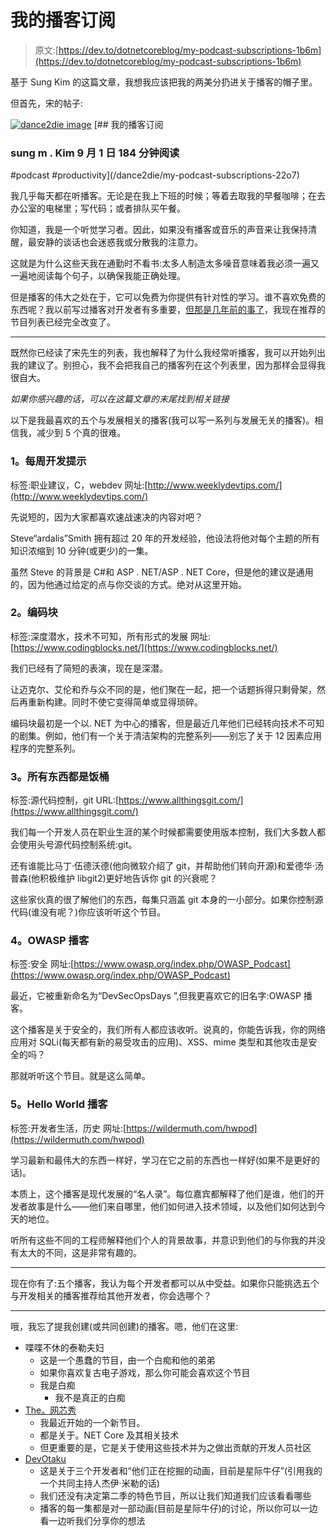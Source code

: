 # 我的播客订阅

> 原文:[https://dev.to/dotnetcoreblog/my-podcast-subscriptions-1b6m](https://dev.to/dotnetcoreblog/my-podcast-subscriptions-1b6m)

基于 Sung Kim 的这篇文章，我想我应该把我的两美分扔进关于播客的帽子里。

但首先，宋的帖子:

[![dance2die image](../Images/468efb35d9e51b70de31c7071d198e22.png)](/dance2die) [## 我的播客订阅

### sung m . Kim 9 月 1 日 184 分钟阅读

#podcast #productivity](/dance2die/my-podcast-subscriptions-22o7)

我几乎每天都在听播客。无论是在我上下班的时候；等着去取我的早餐咖啡；在去办公室的电梯里；写代码；或者排队买午餐。

你知道，我是一个听觉学习者。因此，如果没有播客或音乐的声音来让我保持清醒，最安静的谈话也会迷惑我或分散我的注意力。

这就是为什么这些天我在通勤时不看书:太多人制造太多噪音意味着我必须一遍又一遍地阅读每个句子，以确保我能正确处理。

但是播客的伟大之处在于，它可以免费为你提供有针对性的学习。谁不喜欢免费的东西呢？我以前写过播客对开发者有多重要，[但那是几年前的事了](https://blog.gaprogman.com/2015/07/keeping-up-with-development-podcasts/)，我现在推荐的节目列表已经完全改变了。

* * *

既然你已经读了宋先生的列表，我也解释了为什么我经常听播客，我可以开始列出我的建议了。别担心，我不会把我自己的播客列在这个列表里，因为那样会显得我很自大。

*如果你感兴趣的话，可以在这篇文章的末尾找到相关链接*

以下是我最喜欢的五个与发展相关的播客(我可以写一系列与发展无关的播客)。相信我，减少到 5 个真的很难。

### 1。每周开发提示

标签:职业建议，C，webdev
网址:[http://www.weeklydevtips.com/](http://www.weeklydevtips.com/)

先说短的，因为大家都喜欢速战速决的内容对吧？

Steve“ardalis”Smith 拥有超过 20 年的开发经验，他设法将他对每个主题的所有知识浓缩到 10 分钟(或更少)的一集。

虽然 Steve 的背景是 C#和 ASP . NET/ASP . NET Core，但是他的建议是通用的，因为他通过给定的点与你交谈的方式。绝对从这里开始。

### 2。编码块

标签:深度潜水，技术不可知，所有形式的发展
网址:[https://www.codingblocks.net/](https://www.codingblocks.net/)

我们已经有了简短的表演，现在是深潜。

让迈克尔、艾伦和乔与众不同的是，他们聚在一起，把一个话题拆得只剩骨架，然后再重新构建。同时不使它变得简单或显得琐碎。

编码块最初是一个以. NET 为中心的播客，但是最近几年他们已经转向技术不可知的剧集。例如，他们有一个关于清洁架构的完整系列——别忘了关于 12 因素应用程序的完整系列。

### 3。所有东西都是饭桶

标签:源代码控制，git
URL:[https://www.allthingsgit.com/](https://www.allthingsgit.com/)

我们每一个开发人员在职业生涯的某个时候都需要使用版本控制，我们大多数人都会使用头号源代码控制系统:git。

还有谁能比马丁·伍德沃德(他向微软介绍了 git，并帮助他们转向开源)和爱德华·汤普森(他积极维护 libgit2)更好地告诉你 git 的兴衰呢？

这些家伙真的很了解他们的东西，每集只涵盖 git 本身的一小部分。如果你控制源代码(谁没有呢？)你应该听听这个节目。

### 4。OWASP 播客

标签:安全
网址:[https://www.owasp.org/index.php/OWASP_Podcast](https://www.owasp.org/index.php/OWASP_Podcast)

最近，它被重新命名为“DevSecOpsDays ”,但我更喜欢它的旧名字:OWASP 播客。

这个播客是关于安全的，我们所有人都应该收听。说真的，你能告诉我，你的网络应用对 SQLi(每天都有新的易受攻击的应用)、XSS、mime 类型和其他攻击是安全的吗？

那就听听这个节目。就是这么简单。

### 5。Hello World 播客

标签:开发者生活，历史
网址:[https://wildermuth.com/hwpod](https://wildermuth.com/hwpod)

学习最新和最伟大的东西一样好，学习在它之前的东西也一样好(如果不是更好的话)。

本质上，这个播客是现代发展的“名人录”。每位嘉宾都解释了他们是谁，他们的开发者故事是什么——他们来自哪里，他们如何进入技术领域，以及他们如何达到今天的地位。

听所有这些不同的工程师解释他们个人的背景故事，并意识到他们的与你我的并没有太大的不同，这是非常有趣的。

* * *

现在你有了:五个播客，我认为每个开发者都可以从中受益。如果你只能挑选五个与开发相关的播客推荐给其他开发者，你会选哪个？

* * *

哦，我忘了提我创建(或共同创建)的播客。嗯，他们在这里:

*   喋喋不休的泰勒夫妇
    *   这是一个愚蠢的节目，由一个白痴和他的弟弟
    *   如果你喜欢复古电子游戏，那么你可能会喜欢这个节目
    *   我是白痴
        *   我不是真正的白痴
*   [The。网芯秀](https://dotnetcore.show/)
    *   我最近开始的一个新节目。
    *   都是关于。NET Core 及其相关技术
    *   但更重要的是，它是关于使用这些技术并为之做出贡献的开发人员社区
*   [DevOtaku](https://www.devotaku.com/)
    *   这是关于三个开发者和“他们正在挖掘的动画，目前是星际牛仔”(引用我的一个共同主持人杰伊·米勒的话)
    *   我们还没有决定第二季的特色节目，所以让我们知道我们应该看看哪些
    *   播客的每一集都是对一部动画(目前是星际牛仔)的讨论，所以你可以一边看一边听我们分享你的想法